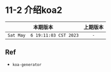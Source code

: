# 11-2 介绍koa2

|本期版本|上期版本
|:---:|:---:
`Sat May  6 19:11:03 CST 2023` | `-`

## Ref

* `koa-generator`
